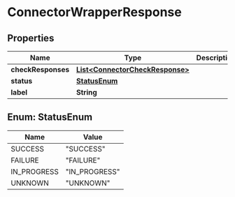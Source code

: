 # ConnectorWrapperResponse

## Properties
Name | Type | Description | Notes
------------ | ------------- | ------------- | -------------
**checkResponses** | [**List&lt;ConnectorCheckResponse&gt;**](ConnectorCheckResponse.md) |  |  [optional]
**status** | [**StatusEnum**](#StatusEnum) |  |  [optional]
**label** | **String** |  |  [optional]

<a name="StatusEnum"></a>
## Enum: StatusEnum
Name | Value
---- | -----
SUCCESS | &quot;SUCCESS&quot;
FAILURE | &quot;FAILURE&quot;
IN_PROGRESS | &quot;IN_PROGRESS&quot;
UNKNOWN | &quot;UNKNOWN&quot;
